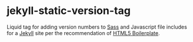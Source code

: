 jekyll-static-version-tag
=========================

Liquid tag for adding version numbers to [Sass](http://sass-lang.org/) and Javascript file includes for a [Jekyll](http://jekyllrb.com/) site per the recommendation of [HTML5 Boilerplate](http://html5boilerplate.com/).
